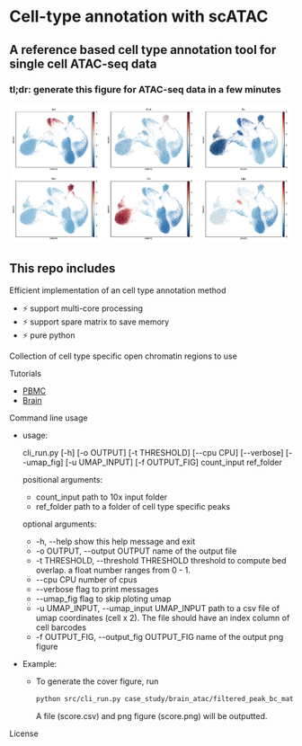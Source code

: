 # Cell-type annotation with scATAC 

## A reference based cell type annotation tool for single cell ATAC-seq data

### tl;dr:  generate this figure for ATAC-seq data in a few minutes

![GSE97887_brain.jpg](./figs/GSE97887_brain.jpg)

## This repo includes

Efficient implementation of an cell type annotation method
* :zap: support multi-core processing
* :zap: support spare matrix to save memory
* :zap: pure python

Collection of cell type specific open chromatin regions to use

Tutorials

- [PBMC](./case_study/pbmc_5k_10x)
- [Brain](./case_study/brain_atac)

Command line usage

- usage: 

  cli_run.py [-h] [-o OUTPUT] [-t THRESHOLD] [--cpu CPU] [--verbose] [--umap_fig] [-u UMAP_INPUT] [-f OUTPUT_FIG]
                    count_input ref_folder

  positional arguments:
    * count_input           path to 10x input folder
    * ref_folder            path to a folder of cell type specific peaks

  optional arguments:
    * -h, --help            show this help message and exit
    * -o OUTPUT, --output OUTPUT
                          name of the output file
    * -t THRESHOLD, --threshold THRESHOLD
                          threshold to compute bed overlap. a float number ranges from 0 - 1.
    * --cpu CPU             number of cpus
    * --verbose             flag to print messages
    * --umap_fig            flag to skip ploting umap
    * -u UMAP_INPUT, --umap_input UMAP_INPUT
                          path to a csv file of umap coordinates (cell x 2). The file should have an index column of cell barcodes
    * -f OUTPUT_FIG, --output_fig OUTPUT_FIG
                          name of the output png figure

- Example:

  - To generate the cover figure, run

    ```bash
    python src/cli_run.py case_study/brain_atac/filtered_peak_bc_matrix/ OCR_DB/dev/GSE129785/ --cpu 10
    ```

    A file (score.csv) and png figure (score.png) will be outputted.

License
